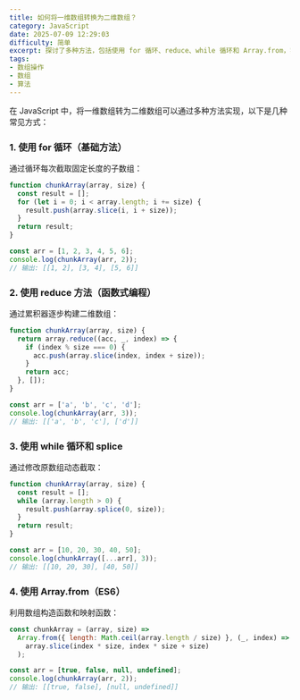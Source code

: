 ```yaml
---
title: 如何将一维数组转换为二维数组？
category: JavaScript
date: 2025-07-09 12:29:03
difficulty: 简单
excerpt: 探讨了多种方法，包括使用 for 循环、reduce、while 循环和 Array.from，实现了一维数组到二维数组的转换。
tags:
- 数组操作
- 数组
- 算法
---
```

在 JavaScript 中，将一维数组转为二维数组可以通过多种方法实现，以下是几种常见方式：

### 1. 使用 for 循环（基础方法）

通过循环每次截取固定长度的子数组：
```javascript
function chunkArray(array, size) {
  const result = [];
  for (let i = 0; i < array.length; i += size) {
    result.push(array.slice(i, i + size));
  }
  return result;
}

const arr = [1, 2, 3, 4, 5, 6];
console.log(chunkArray(arr, 2)); 
// 输出: [[1, 2], [3, 4], [5, 6]]
```

### 2. 使用 reduce 方法（函数式编程）

通过累积器逐步构建二维数组：
```javascript
function chunkArray(array, size) {
  return array.reduce((acc, _, index) => {
    if (index % size === 0) {
      acc.push(array.slice(index, index + size));
    }
    return acc;
  }, []);
}

const arr = ['a', 'b', 'c', 'd'];
console.log(chunkArray(arr, 3)); 
// 输出: [['a', 'b', 'c'], ['d']]
```

### 3. 使用 while 循环和 splice

通过修改原数组动态截取：
```javascript
function chunkArray(array, size) {
  const result = [];
  while (array.length > 0) {
    result.push(array.splice(0, size));
  }
  return result;
}

const arr = [10, 20, 30, 40, 50];
console.log(chunkArray([...arr], 3)); 
// 输出: [[10, 20, 30], [40, 50]]
```

### 4. 使用 Array.from（ES6）

利用数组构造函数和映射函数：
```javascript
const chunkArray = (array, size) => 
  Array.from({ length: Math.ceil(array.length / size) }, (_, index) => 
    array.slice(index * size, index * size + size)
  );

const arr = [true, false, null, undefined];
console.log(chunkArray(arr, 2));
// 输出: [[true, false], [null, undefined]]
```
